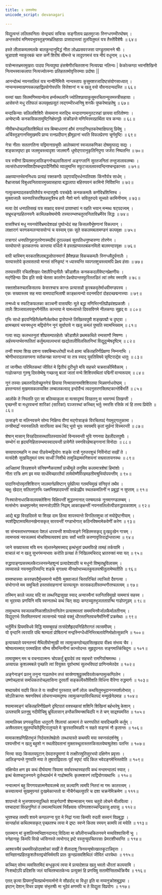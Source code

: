 ```yaml
---
title: २ उत्तरमेघः 
unicode_script: devanagari  

---
```


<div class="audioEmbed" caption="वेदभूमिपाठः" src="https://archive.org/download/meghadUta-mUlam-vedabhoomi.org/Um1-10.mp3"></div>

 विद्युत्वन्तं ललितवनिताः सेन्द्रचापं सचित्राः
 सङ्गीताय प्रहतमुरजाः स्निग्धगम्भीरघोषम् ।  
 अन्तस्तोयं मणिमयभुवस्तुङ्गमभ्रंलिहाग्राः
 प्रासादास्त्वां तुलयितुमलं यत्र तैस्तैर्विशेषैः ॥ ६४॥

 हस्ते लीलाकमलमलके बालकुन्दानुविद्धं
 नीता लोध्रप्रसवरजसा पाण्डुतामानने श्रीः ।  
 चूडापाशे नवकुरबकं चारु कर्णे शिरीषं
 सीमन्ते च त्वदुपगमजं यत्र नीपं वधूनाम् ॥ ६५॥

 यत्रोन्मत्तभ्रमरमुखराः पादपा नित्यपुष्पा
 हंसश्रेणीरचितरशना नित्यपद्मा नलिन्यः |
 केकोत्कण्ठा भवनशिखिनो नित्यभस्वत्कलापा
 नित्यज्योत्स्नाः प्रतिहततमोवृत्तिरम्याः प्रदोषाः ||

 आनन्दोत्थं नयनसलिलं यत्र नान्यैर्निमित्तैः
 नान्यस्तापः कुसुमशरजादिष्टसंयोगसाध्यात् ।  
 नाप्यन्यस्मात्प्रणयकलहाद्विप्रयोगोपपत्तिः
 वित्तेशानां न च खलु वयो यौवनादन्यदस्ति ॥ ६६॥

 यस्यां यक्षाः सितमणिमयान्येत्य हर्म्यस्थलानि
 ज्योतिश्छायाकुसुमरचितान्युत्तमस्त्रीसहायाः ।  
 आसेवन्ते मधु रतिफलं कल्पवृक्षप्रसूतं
 त्वद्गम्भीरध्वनिषु शनकैः पुष्करेष्वाहतेषु ॥ ६७॥

 मन्दाकिन्याः सलिलशिशिरैः सेव्यमाना मरुद्भिः
 मन्दाराणामनुतटरुहां छायया वारितोष्णाः ।  
 अन्वेष्टव्यैः कनकसिकतामुष्टिनिक्षेपगूढैः
 संक्रीडन्ते मणिभिरमरप्रार्थिता यत्र कन्याः ॥ ६८॥

 नीवीबन्धोच्छ्वसितशिथिलं यत्र बिम्बाधराणां
 क्षौमं रागादनिभृतकरेष्वाक्षिपत्सु प्रियेषु ।  
 अर्चिस्तुङ्गानभिमुखमपि प्राप्य रत्नप्रदीपान्
 ह्रीमूढानां भवति विफलप्रेरणा चूर्णमुष्टिः ॥ ६९॥

 नेत्रा नीताः सततगतिना यद्विमानाग्रभूमीः
 आलेख्यानां स्वजलकणिका दोषमुत्पाद्य सद्यः ।  
 शङ्कास्पृष्टा इव जलमुचस्त्वादृशा जालमार्गैः
 धूमोद्गारानुकृतिनिपुणा जर्जरा निष्पतन्ति ॥ ७०॥

 यत्र स्त्रीणां प्रियतमभुजालिङ्गनोच्छ्वासितानां
 अङ्गग्लानिं सुरतजनितां तन्तुजालावलम्बाः ।  
 त्वत्संरोधापगमविशदैश्चन्द्रपादैर्निशीथे
 व्यालुम्पन्ति स्फुटजललवस्यन्दिनश्चन्द्रकान्ताः ॥ ७१॥

 अक्षय्यान्तर्भवननिधयः प्रत्यहं रक्तकण्ठैः
 उद्गायद्भिर्धनपतियशः किंनरैर्यत्र सार्धम् ।  
 वैभ्राजाख्यं विबुधवनितावारमुख्यासहाया
 बद्धालापा बहिरुपवनं कामिनो निर्विशन्ति ॥ ७२॥

 गत्युत्कम्पादलकपतितैर्यत्र मन्दारपुष्पैः
 पत्रच्छेदैः कनककमलैः कर्णविभ्रंशिभिश्च ।  
 मुक्ताजालैः स्तनपरिसरश्छिन्नसूत्रैश्च हारैः
 नैशो मार्गः सवितुरुदये सूच्यते कामिनीनाम् ॥ ७३॥

 मत्वा देवं धनपतिसखं यत्र साक्षाद् वसन्तं
 प्रायश्चापं न वहति भयान् मन्मथः षट्पदज्यम् ।  
 सभ्रूभङ्गप्रहितनयनैः कामिलक्ष्येष्वमोघैः
 तस्यारम्भश्चतुरवनिताविभ्रमैरेव सिद्धः ॥ ७४॥

 <div class="audioEmbed" caption="वेदभूमिपाठः" src="https://archive.org/download/meghadUta-mUlam-vedabhoomi.org/Um11-20.mp3"></div>

 वासश्चित्रं मधु नयनयोर्विभ्रमादेशदक्षं
 पुष्पोभ्देदं सह किसलयैर्भूषणानां विकल्पान् ।  
 लाक्षारागं चरणकमलन्यासयोग्यं च यस्याम्
 एकः सूते सकलमबलामण्डनं कल्पवृक्षः ॥ ७५॥

 तत्रागारं धनपतिगृहानुत्तरेणास्मदीयं
 दूराल्लक्ष्यं सुरपतिधनुश्चारुणा तोरणेन ।  
 यस्योपान्ते कृतकतनयः कान्तया वर्धितो मे
 हस्तप्राप्यस्तबकनमितो बालमन्दारवृक्षः ॥ ७६॥

 वापी चास्मिन् मरकतशिलाबद्धसोपानमार्गा
 हैमैश्छन्ना विकचकमलैः स्निग्धवैदूर्यनालैः ।  
 यस्यास्तोये कृतवसतयो मानसं संनिकृष्टं
 न ध्यास्यन्ति व्यपगतशुचस्त्वामपि प्रेक्ष्य हंसाः ॥ ७७॥

 तस्यास्तीरे रचितशिखरः पेशलैरिन्द्रनीलैः
 क्रीडाशैलः कनककदलीवेष्टनप्रेक्षणीयः ।  
 मद्गेहिन्याः प्रिय इति सखे चेतसा कातरेण
 प्रेक्ष्योपान्तस्फुरिततडितं त्वां तमेव स्मरामि ॥ ७८॥

 रक्ताशोकश्चलकिसलयः केसरश्चात्र कान्तः
 प्रत्यासन्नौ कुरबकवृतेर्माधवीमण्डपस्य ।  
 एकः सख्यास्तव सह मया वामपादाभिलाषी
 काङ्क्षत्यन्यो वदनमदिरां दोहदच्छद्मनास्याः ॥ ७९॥

 तन्मध्ये च स्फटिकफलका काञ्चनी वासयष्टिः
 मूले बद्धा मणिभिरनतिप्रौढवंशप्रकाशैः ।  
 तालैः शिञ्जावलयसुभगैर्नर्तितः कान्तया मे
 यामध्यास्ते दिवसविगमे नीलकण्ठः सुहृद् वः ॥ ८०॥

 एभिः साधो हृदयनिहितैर्लक्षणैर्लक्षयेथा
 द्वारोपान्ते लिखितवपुषौ शङ्खपद्मौ च दृष्ट्वा ।  
 क्षामच्छायं भवनमधुना मद्वियोगेन नूनं
 सूर्यापाये न खलु कमलं पुष्यति स्वामभिख्याम् ॥ ८१॥

 गत्वा सद्यः कलभतनुतां शीघ्रसम्पातहेतोः
 क्रीडाशैले प्रथमकथिते रम्यसाणौ निषण्णः ।  
 अर्हस्यन्तर्भवनपतितां कर्तुमल्पाल्पभासं
 खद्योतालीविलसितनिभां विद्युदुन्मेषदृष्टिम् ॥ ८२॥

 तन्वी श्यामा शिख दशना पक्वबिम्बाधरोष्ठी
 मध्ये क्षामा चकितहरिणीप्रेक्षणा निम्ननाभिः ।  
 श्रोणीभारादलसगमना स्तोकनम्रा स्तनाभ्यां
 या तत्र स्याद् युवतिविषये सृष्टिराद्येव धातुः ॥ ८३॥

 तां जानीथाः परिमितकथां जीवितं मे द्वितीयं
 दूरीभूते मयि सहचरे चक्रवाकीमिवैकाम् ।  
 गाढोत्कण्ठा गुरुषु दिवसेष्वेषु गच्छत्सु बालां
 जातां मन्ये शिशिरमथितां पद्मिनीं वान्यरूपाम् ॥ ८४॥

<div class="audioEmbed" caption="वेदभूमिपाठः" src="https://archive.org/download/meghadUta-mUlam-vedabhoomi.org/Um21-30.mp3"></div>

 नूनं तस्याः प्रबलरुदितोच्छूननेत्रं प्रियाया
 निःष्वासानामशिशिरतया भिन्नवर्णाधरोष्ठम् ।  
 हस्तन्यस्तं मुखमसकलव्यक्ति लम्बालकत्वाद्
 इन्दोर्दैन्यं त्वदनुसरणक्लिष्टकान्तेर्बिभर्ति ॥ ८५॥

 आलोके ते निपतति पुरा सा बलिव्याकुला वा
 मत्सादृश्यं विरहतनु वा भावगम्यं लिखन्ती ।  
 पृच्छन्ती वा मधुरवचनां शारिकां (सारिकां) पञ्जरस्थां
 कच्चित् भर्तुः स्मरसि रसिके त्वं हि तस्य प्रियेति ॥ ८६॥

 उत्सङ्गे वा मलिनवसने सोम्य निक्षिप्य वीणां
 मद्गोत्राङ्कं विरचितपदं गेयमुद्गातुकामा ।  
 तन्त्रीमार्द्रां नयनसलिलैः सारयित्वा कथं चिद्
 भूयो भूयः स्वयमपि कृतां मूर्छनां विस्मरन्ती ॥ ८७॥

 शेषान् मासान् विरहदिवसस्थापितस्यावधेर्वा
 विन्यस्यन्ती भुवि गणनया देहलीदत्तपुष्पैः ।  
 सम्भोगंं वा हृदयनिहितारम्भमास्वादयन्ती
 प्रायेणैते रमणविरहेष्वङ्गनानां विनोदाः ॥ ८८॥

 सव्यापारामहनि न तथा पीडयेन्मद्वियोगः
 शङ्के रात्रौ गुरुतरशुचं निर्विनोदां सखीं ते ।  
 मत्संदेशैः सुखयितुमलं पश्य साध्वीं निशीथे
 तामुन्निद्रामवनिशयनां सद्मवातायनस्थः ॥ ८९॥

 आधिक्षामां विरहशयने संनिषण्णैकपार्श्वां
 प्राचीमूले तनुमिव कलामात्रशेषां हिमांशोः ।  
 नीता रात्रिः क्षण इव मया सार्धमिच्छारतैर्या
 तामेवोष्णैर्विरहमहतीमश्रुभिर्यापयन्तीम् ॥ ९०॥

 पादानिन्दोरमृतशिशिरान् जालमार्गप्रविष्टान्
 पूर्वप्रीत्या गतमभिमुखं संनिवृत्तं तथैव ।  
 चक्षुः खेदात् सलिलगुरुभिः पक्ष्मभिश्छादयन्तीं
 साभ्रेऽह्नीव स्थलकमलिनीं न प्रबुद्धां न सुप्ताम् ॥ ९१॥

 निःश्वासेनाधरकिसलयक्लेशिना विक्षिपन्तीं
 शुद्धस्नानात् परुषमलकं नूनमागण्डलम्बम् ।  
 मत्संभोगः कथमुपनमेत् स्वप्नजोऽपीति निद्राम्
 आकाङ्क्षन्तीं नयनसलिलोत्पीडरुद्धावकाशाम् ॥ ९२॥

 आद्ये बद्धा विरहदिवसे या शिखा दाम हित्वा
 शापस्यान्ते विगलितशुचा तां मयोद्वेष्टनीयाम् ।  
 स्पर्शद्विष्टामयमितनखेनासकृत् सारयन्तीं
 गण्डाभोगात् कठिनविषमामेकवेणीं करेण ॥ ९३॥

 सा संन्यस्ताभरणमबला पेशलं धारयन्ती
 शय्योत्सङ्गे निहितमसकृद् दुःखदुःखेन गात्रम् ।  
 त्वामप्यस्रं नवजलमयं मोचयिष्यत्यवश्यं
 प्रायः सर्वो भवति करुणावृत्तिरार्द्रान्तरात्मा ॥ ९४॥

 <div class="audioEmbed" caption="वेदभूमिपाठः" src="https://archive.org/download/meghadUta-mUlam-vedabhoomi.org/Um31-40.mp3"></div>

 जाने सख्यास्तव मयि मनः संभ्र्तस्नेहमस्माद्
 इत्थंभूतां प्रथमविरहे तामहं तर्कयामि ।  
 वाचालं मां न खलु सुभगंमन्यभावः करोति
 प्रत्यक्षं ते निखिलमचिराद् भ्रातरुक्तं मया यत् ॥ ९५॥

 रुद्धापाङ्गप्रसरमलकैरञ्जनस्नेहशून्यं
 प्रत्यादेशादपि च मधुनो विष्मृतभ्रूविलासम् ।  
 त्वय्यासन्ने नयनमुपरिस्पन्दि शङ्के मृगाक्ष्या
 मीनक्षोभाच्चलकुवलयश्रीतुलामेष्यतीति ॥ ९६॥

 वामश्चास्याः कररुहपदैर्मुच्यमानो मदीयैः
 मुक्ताजालं चिरपरिचितं त्याजितो दैवगत्या ।  
 संभोगान्ते मम समुचितो हस्तसंवाहनानां
 यास्यत्यूरुः सरसकदलीस्तम्भगौरश्चलत्वम् ॥ ९७॥

 तस्मिन् काले जलद यदि सा लब्धनिद्रासुखा स्याद्
 अन्वास्यैनां स्तनितविमुखो याममात्रं सहस्व ।  
 मा भूदस्याः प्रणयिनि मयि स्वप्नलब्धे कथं चित्
 सद्यः कण्ठच्युतभुजलताग्रन्थि गाढोपगूढम् ॥ ९८॥

 तामुत्थाप्य स्वजलकणिकाशीतलेनानिलेन
 प्रत्याश्वस्तां सममभिनवैर्जालकैर्मालतीनाम् ।  
 विद्युद्गर्भः स्तिमितनयनां त्वत्सनाथे गवाक्षे
 वक्तुं धीरस्तनितवचनैर्मानिनीं प्रक्रमेथाः ॥ ९९॥

 भर्तुर्मित्रं प्रियमविधवे विद्धि मामम्बुवाहं
 तत्संदेशैहृदयनिहितैरागतं त्वत्समीपम् ।  
 यो वृन्दानि त्वरयति पथि श्राम्यतां प्रोषितानां
 मन्द्रस्निग्धैर्ध्वनिभिरबलावेणिमोक्षोत्सुकानि ॥ १००॥

 इत्याख्याते पवनतनयं मैथिलीवोन्मुखी सा
 त्वामुत्कण्ठोच्छ्वसितहृदया वीक्ष्य संभव्य चैव ।  
 श्रोष्यत्यस्मात् परमवहिता सौम्य सीमन्तिनीनां
 कान्तोदन्तः सुहृदुपनतः सङ्गमात्किंचिदूनः ॥ १०१॥

 तामायुष्मन् मम च वचनादात्मनः चोपकर्तुं
 ब्रूयादेवं तव सहचरो रामगिर्याश्रमस्थः ।  
 अव्यापन्नः कुशलमबले पृच्छति त्वां वियुक्तः
 पूर्वाभाष्यं सुलभविपदां प्राणिनामेतदेव ॥ १०२॥

 अङ्गेनाङ्गं प्रतनु तनुना गाढतप्तेन तप्तं
 सास्रेणाश्रुद्रुतमविरतोत्कण्ठमुत्कण्ठितेन ।  
 उष्णोच्छ्वासं समधिकतरोच्छ्वासिना दूरवर्ती
 सङ्कल्पैस्तैर्विशति विधिना वैरिणा रुद्धमार्गः ॥ १०३॥

 शब्दाख्येयं यदपि किल ते यः सखीनां पुरस्तात्
 कर्णे लोलः कथयितुमभूदाननस्पर्शलोभात् ।  
 सोऽतिक्रान्तः श्रवणविषयं लोचनाभ्यामदृश्यः
 त्वामुत्कण्ठाविरचितपदं मन्मुखेनेदमाह ॥ १०४॥

 <div class="audioEmbed" caption="वेदभूमिपाठः" src="https://archive.org/download/meghadUta-mUlam-vedabhoomi.org/Um41-52.mp3"></div>

 श्यामास्वङ्गं चकितहरिणीप्रेक्षणे दृष्टिपातं
 वक्त्रच्छायां शशिनि शिखिनां बर्हभारेषु केशान् ।  
 उत्पश्यामि प्रतनुषु नदीवीचिषु भ्रूविलासान्
 हन्तैकस्मिन्क्वचिदपि न ते चण्  साद्र्श्यमस्ति ॥ १०५॥

 त्वामालिख्य प्रणयकुपिता धातुरागैः शिलायां
 आत्मानं ते चरणपतितं यावदिच्छामि कर्तुम् ।  
 अस्रैस्तावन् मुहुरुपचितैर्दृष्टिरालुप्यते मे
 क्रूरस्तस्मिन्नपि न सहते सङ्गमं नौ कृतान्तः ॥ १०६॥

 मामाकाशप्रणिहितभुजं निर्दयाश्लेषहेतोः
 लब्धायास्ते कथमपि मया स्वप्नसंदर्शनेषु ।  
 पश्यन्तीनां न खलु बहुशो न स्थलीदेवतानां
 मुक्तास्थूलास्तरुकिसलयेष्वश्रुलेशाः पतन्ति ॥ १०७॥

 भित्त्वा सद्यः किसलयपुटान् देवदारुद्रुमाणां
 ये तत्क्षीरस्रुतिसुरभयो दक्षिणेन प्रवृत्ताः ।  
 आलिङ्ग्यन्ते गुणवति मया ते तुषाराद्रिवाताः
 पूर्वं स्पृष्टं यदि किल भवेदङ्गमेभिस्तवेति ॥ १०९॥

 संक्षिप्येत क्षण इव कथं दीर्घयामा त्रियामा
 सर्वावस्थास्वहरपि कथं मन्दमन्दातपं स्यात् ।  
 इत्थं चेतश्चटुलनयने दुर्लभप्रार्थनं मे
 गाढोष्माभिः कृतमशरणं त्वद्वियोगव्यथाभिः ॥ ११०॥

 नन्वात्मानं बहु विगणयन्नात्मनैवावलम्बे
 तत् कल्याणि त्वमपि नितरां मा गमः कातरत्वम् ।  
 कस्यात्यन्तं सुखमुपनतं दुःखमेकान्ततो वा
 नीचैर्गच्छत्युपरि च दशा चक्रनेमिक्रमेण ॥ १११॥

 शापान्तो मे भुजगशयनादुत्थिते शार्ङ्गपाणौ
 शेषान्मासान् गमय चतुरो लोचने मीलयित्वा ।  
 पश्चादावां विरहगुणितं तं तमात्माभिलाषं
 निर्वेक्ष्यावः परिणतशरच्चन्द्रिकासु क्षपासु ॥ ११२॥

 भूयश्चाह त्वमपि शयने कण्ठलग्ना पुरा मे
 निद्रां गत्वा किमपि रुदती सस्वनं विप्रबुद्धा ।  
 सान्तर्हासं कथितमसकृत् पृच्छतश्च त्वया मे
 द्र्ष्टः स्वप्ने कितव रमयन् कामपि त्वं मयेति ॥ ११३॥

 एतस्मान् मां कुशलिनमभिज्ञानदानाद् विदित्वा
 मा कौलीनाच्चकितनयने मय्यविश्वासिनी भूः ।  
 स्नेहानाहुः किमपि विरहे ध्वंसिनस्ते त्वभोगाद्
 इष्टे वस्तुन्युपचितरसाः प्रेमराशीभवन्ति ॥ ११४॥

 आश्वास्यैवं प्रथमविरहोदग्रशोकां सखीं ते
 शैलादाशु त्रिनयन्वृषोत्खातकूटान्निवृत्तः ।  
 साभिज्ञानप्रहितकुशलैस्तद्वचोभिर्ममापि
 प्रातः कुन्दप्रसवशिथिलं जीवितं धारयेथाः ॥ ११५॥

 कच्चित् सोम्य व्यवसितमिदं बन्धुकृत्यं त्वया मे
 प्रत्यादेशान्न  खलु भवतो धीरतां कल्पयामि ।  
 निःशब्दोऽपि प्रदिशसि जलं याचितश्चातकेभ्यः
 प्रत्युक्तं हि प्रणयिषु सतामीप्सितार्थक्रियैव ॥ ११६॥

 एतत् कृत्वा प्रियमनुचितप्रार्थनावर्त्मनो मे
 सौहर्दाद् वा विधुर इति वा मय्यनुक्रोशबुद्ध्या ।  
 इष्टान् देशान् विचर प्रावृषा संभृतश्रीः
 मा भूदेवं क्षणमपि च ते विद्युता विप्रयोगः ॥ ११७॥
